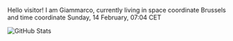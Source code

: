Hello visitor! I am Giammarco, currently living in space coordinate Brussels and time coordinate Sunday, 14 February, 07:04 CET

![GitHub Stats](https://github-readme-stats.vercel.app/api?username=grcasanova)
